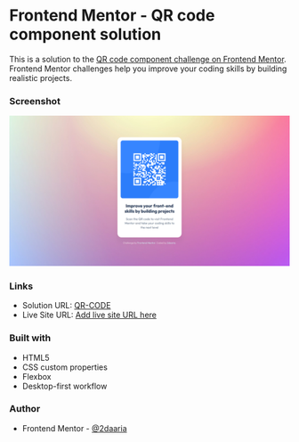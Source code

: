 # Frontend Mentor - QR code component solution

This is a solution to the [QR code component challenge on Frontend Mentor](https://www.frontendmentor.io/challenges/qr-code-component-iux_sIO_H). Frontend Mentor challenges help you improve your coding skills by building realistic projects.

### Screenshot

![](/project-screenshot.png)

### Links

- Solution URL: [QR-CODE](https://github.com/2daaria/qr-code)
- Live Site URL: [Add live site URL here](https://your-live-site-url.com)


### Built with

- HTML5
- CSS custom properties
- Flexbox
- Desktop-first workflow

### Author

- Frontend Mentor - [@2daaria](https://www.frontendmentor.io/profile/2daaria)

